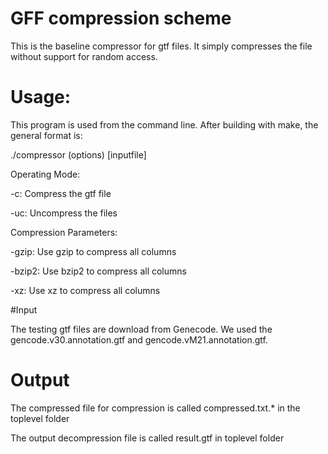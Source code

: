 # GFF compression scheme
This is the baseline compressor for gtf files. It simply compresses the file without support for random access.

# Usage:
This program is used from the command line. After building with make, the general format is:

./compressor (options)  [inputfile]


Operating Mode:

-c:           Compress the gtf file

-uc:          Uncompress the files 

Compression Parameters:

-gzip:        Use gzip to compress all columns

-bzip2:       Use bzip2 to compress all columns

-xz:          Use xz to compress all columns

#Input

The testing gtf files are download from Genecode. We used the gencode.v30.annotation.gtf and gencode.vM21.annotation.gtf.

# Output
The compressed file for compression is called compressed.txt.* in the toplevel folder

The output decompression file is called result.gtf in toplevel folder


